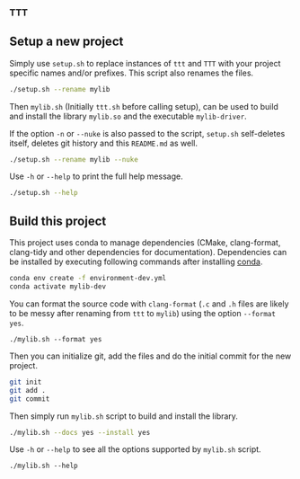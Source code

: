 ### TTT

## Setup a new project

Simply use `setup.sh` to replace instances of `ttt` and `TTT` with your
project specific names and/or prefixes. This script also renames the files.
```sh
./setup.sh --rename mylib
```

Then `mylib.sh` (Initially `ttt.sh` before calling setup), can be used to
build and install the library `mylib.so` and the executable `mylib-driver`.

If the option `-n` or `--nuke` is also passed to the script, `setup.sh`
self-deletes itself, deletes git history and this `README.md` as well.
```sh
./setup.sh --rename mylib --nuke
```

Use `-h` or `--help` to print the full help message.
```sh
./setup.sh --help
```

## Build this project

This project uses conda to manage dependencies (CMake, clang-format, clang-tidy
and other dependencies for documentation). Dependencies can be installed by
executing following commands after installing [conda](https://docs.conda.io/en/latest/miniconda.html).
```sh
conda env create -f environment-dev.yml
conda activate mylib-dev
```

You can format the source code with `clang-format` (`.c` and `.h` files are
likely to be messy after renaming from `ttt` to `mylib`) using the option
`--format yes`.
```
./mylib.sh --format yes
```

Then you can initialize git, add the files and do the initial commit for the
new project.
```sh
git init
git add .
git commit
```

Then simply run `mylib.sh` script to build and install the library.
```sh
./mylib.sh --docs yes --install yes
```

Use `-h` or `--help` to see all the options supported by `mylib.sh` script.
```
./mylib.sh --help
```
